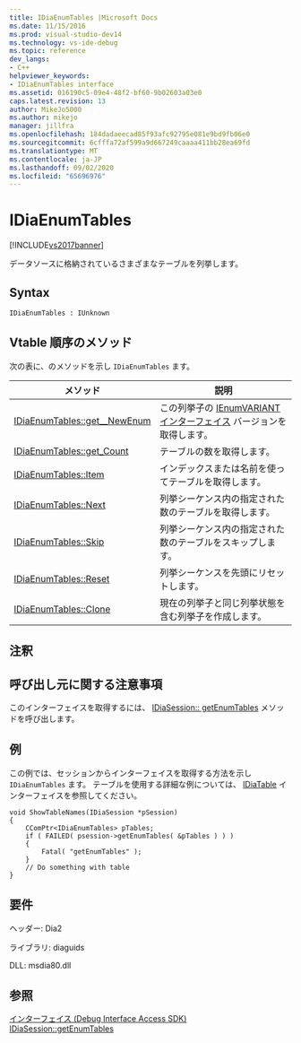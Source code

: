 ```yaml
---
title: IDiaEnumTables |Microsoft Docs
ms.date: 11/15/2016
ms.prod: visual-studio-dev14
ms.technology: vs-ide-debug
ms.topic: reference
dev_langs:
- C++
helpviewer_keywords:
- IDiaEnumTables interface
ms.assetid: 016190c5-09e4-48f2-bf60-9b02603a03e0
caps.latest.revision: 13
author: MikeJo5000
ms.author: mikejo
manager: jillfra
ms.openlocfilehash: 184dadaeecad85f93afc92795e081e9bd9fb06e0
ms.sourcegitcommit: 6cfffa72af599a9d667249caaaa411bb28ea69fd
ms.translationtype: MT
ms.contentlocale: ja-JP
ms.lasthandoff: 09/02/2020
ms.locfileid: "65696976"
---
```

# <a name="idiaenumtables"></a>IDiaEnumTables
[!INCLUDE[vs2017banner](../../includes/vs2017banner.md)]

データソースに格納されているさまざまなテーブルを列挙します。  
  
## <a name="syntax"></a>Syntax  
  
```  
IDiaEnumTables : IUnknown  
```  
  
## <a name="methods-in-vtable-order"></a>Vtable 順序のメソッド  
 次の表に、のメソッドを示し `IDiaEnumTables` ます。  
  
|メソッド|説明|  
|------------|-----------------|  
|[IDiaEnumTables::get__NewEnum](../../debugger/debug-interface-access/idiaenumtables-get-newenum.md)|この列挙子の [IEnumVARIANT インターフェイス](https://msdn.microsoft.com/139e3c93-faef-4003-9079-e0e94494db3e) バージョンを取得します。|  
|[IDiaEnumTables::get_Count](../../debugger/debug-interface-access/idiaenumtables-get-count.md)|テーブルの数を取得します。|  
|[IDiaEnumTables::Item](../../debugger/debug-interface-access/idiaenumtables-item.md)|インデックスまたは名前を使ってテーブルを取得します。|  
|[IDiaEnumTables::Next](../../debugger/debug-interface-access/idiaenumtables-next.md)|列挙シーケンス内の指定された数のテーブルを取得します。|  
|[IDiaEnumTables::Skip](../../debugger/debug-interface-access/idiaenumtables-skip.md)|列挙シーケンス内の指定された数のテーブルをスキップします。|  
|[IDiaEnumTables::Reset](../../debugger/debug-interface-access/idiaenumtables-reset.md)|列挙シーケンスを先頭にリセットします。|  
|[IDiaEnumTables::Clone](../../debugger/debug-interface-access/idiaenumtables-clone.md)|現在の列挙子と同じ列挙状態を含む列挙子を作成します。|  
  
## <a name="remarks"></a>注釈  
  
## <a name="notes-for-callers"></a>呼び出し元に関する注意事項  
 このインターフェイスを取得するには、 [IDiaSession:: getEnumTables](../../debugger/debug-interface-access/idiasession-getenumtables.md) メソッドを呼び出します。  
  
## <a name="example"></a>例  
 この例では、セッションからインターフェイスを取得する方法を示し `IDiaEnumTables` ます。 テーブルを使用する詳細な例については、 [IDiaTable](../../debugger/debug-interface-access/idiatable.md) インターフェイスを参照してください。  
  
```cpp#  
void ShowTableNames(IDiaSession *pSession)  
{  
    CComPtr<IDiaEnumTables> pTables;  
    if ( FAILED( psession->getEnumTables( &pTables ) ) )  
    {  
        Fatal( "getEnumTables" );  
    }  
    // Do something with table  
}  
```  
  
## <a name="requirements"></a>要件  
 ヘッダー: Dia2  
  
 ライブラリ: diaguids  
  
 DLL: msdia80.dll  
  
## <a name="see-also"></a>参照  
 [インターフェイス (Debug Interface Access SDK)](../../debugger/debug-interface-access/interfaces-debug-interface-access-sdk.md)   
 [IDiaSession::getEnumTables](../../debugger/debug-interface-access/idiasession-getenumtables.md)
